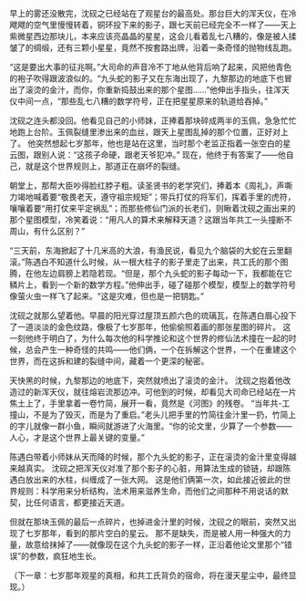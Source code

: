 早上的雾还没散完，沈砚之已经站在了观星台的最高处。那台巨大的浑天仪，在冷飕飕的空气里慢慢转着，铜环投下来的影子，跟七天前已经完全不一样了——天上紫微星西边那块儿，本来应该亮晶晶的星星，这会儿看着乱七八糟的，像是被人揉皱了的绸缎，还有三颗小星星，竟然不按套路出牌，沿着一条奇怪的抛物线乱跑。

“这是要出大事的征兆啊。”大司命的声音冷不丁地从他背后响了起来，风把他青色的袍子吹得跟波浪似的。“九头蛇的影子又在东海出现了，九黎那边的地底下也冒出了滚烫的金汁，而你，你重新捣鼓出来的那个星图……”他伸出手指头，往浑天仪中间一点，“那些乱七八糟的数学符号，正在把星星原来的轨道给吞掉。”

沈砚之连头都没回。他看见自己的小师妹，正捧着那块碎成两半的玉佩，急急忙忙地跑上台阶。玉佩裂缝里渗出来的血丝，跟天上星图乱掉的那个位置，正好对上了。
他突然想起七岁那年，他也是站在这里，当时那个老监正指着一张空白的星云图，跟别人说：“这孩子命硬，跟老天爷犯冲。”
现在，他终于有答案了——他自己，就是这个世界规则上，那道正在崩坏的裂缝。

朝堂上，那帮大臣吵得脸红脖子粗。读圣贤书的老学究们，捧着本《周礼》，声嘶力竭地喊着要“敬畏老天，遵守祖宗规矩”；带兵打仗的将军们，挥着手里的虎符，嚷嚷着要“用打仗来平定祸乱”；而那些修仙门派的长老们，则瞅着沈砚之画出来的那个星图模型，冷笑着说：“用凡人的算术来解释天道？这跟当年共工一头撞断不周山，有什么区别？”

“三天前，东海掀起了十几米高的大浪，有渔民说，看见九个脑袋的大蛇在云里翻滚。”陈遇白不知道什么时候，从一根大柱子的影子里走了出来，共工氏的那个图腾，在他左边肩膀上若隐若现。“但是，那个九头蛇的影子每动一下，我都能在它鳞片上，看到一个新的数学方程。”他伸出手，碰了碰那个模型，模型上的数学符号像萤火虫一样飞了起来。“这是灾难，但也是一把钥匙。”

沈砚之就那么望着他。早晨的阳光穿过屋顶五颜六色的琉璃瓦，在陈遇白眉心投下了一道淡淡的金色纹路，像极了七岁那年，他偷偷照着画的那张星图的碎片。
这一刻他终于明白了，为什么每次他的科学推论和这个世界的修仙法术撞在一起的时候，总会产生一种奇怪的共鸣——他们俩，一个在拆解这个世界，一个在重建这个世界，而在这拆和建的裂缝中间，藏着一个更深的秘密。

天快黑的时候，九黎那边的地底下，突然就喷出了滚烫的金汁。
沈砚之抱着他改造过的新浑天仪，就往熔岩流那边冲。可他到的时候，却看见大司命已经站在一片焦土上了，手里拿着一卷竹简，展开一看，竟然是《河图》的残卷。
“当年共-工撞山，不是为了毁灭，而是为了重启。”老头儿把手里的竹简往金汁里一扔，竹简上的字儿就像一群小鱼，瞬间就游进了火海里。“你的论文里，少算了一个参数——人心，才是这个世界上最关键的变量。”

陈遇白带着小师妹从天而降的时候，那个九头蛇的影子，正在滚烫的金汁里变得越来越真实。
沈砚之把浑天仪对准了那个影子的心脏，用算法生成的锁链，却跟陈遇白放出来的水柱，纠缠成了一张大网。
这是他们俩第一次，如此接近彼此的世界规则：科学用来分析结构，法术用来滋养生命，而他们之间那种不用说话的默契，比任何语言，都更接近天道。

但就在那块玉佩的最后一点碎片，也掉进金汁里的时候，沈砚之的眼前，突然又出现了七岁那年，看到的那片空白的星云。
那不是缺失，而是被人用一种强大的力量，故意给抹掉了——就像现在这个九头蛇的影子一样，正沿着他论文里那个“错误”的参数，疯狂地生长。

（下一章：七岁那年观星的真相，和共工氏背负的宿命，将在漫天星尘中，最终显现。）

